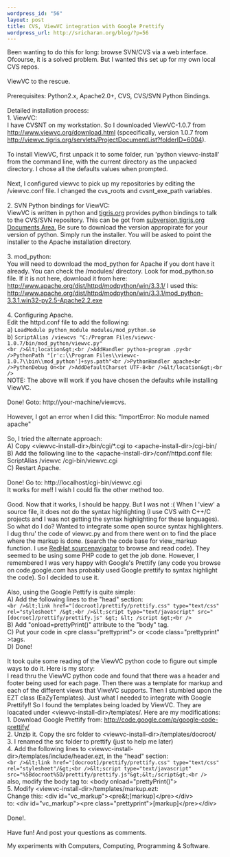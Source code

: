 ```yaml
--- 
wordpress_id: "56"
layout: post
title: CVS, ViewVC integration with Google Prettify
wordpress_url: http://sricharan.org/blog/?p=56
---
```

Been wanting to do this for long: browse SVN/CVS via a web interface. Ofcourse, it is a solved problem. But I wanted this set up for my own local CVS repos.<br /><br />ViewVC to the rescue.<br /><br />Prerequisites: Python2.x, Apache2.0+, CVS, CVS/SVN Python Bindings.<br /><br />Detailed installation process:<br />1. ViewVC:<br />I have CVSNT on my workstation. So I downloaded ViewVC-1.0.7  from <a href="http://www.viewvc.org/download.html">http://www.viewvc.org/download.html</a> (spcecifically, version 1.0.7 from<a href="http://viewvc.tigris.org/servlets/ProjectDocumentList?folderID=6004"> http://viewvc.tigris.org/servlets/ProjectDocumentList?folderID=6004</a>).<br /><br />To install ViewVC, first unpack it to some folder, run 'python viewvc-install' from the command line, with the current directory as the unpacked directory. I chose all the defaults values when prompted.<br /><br />Next, I configured viewvc to pick up my repositories by editing the <install-dir>/viewvc.conf file. I changed the cvs_roots and cvsnt_exe_path variables.<br /><br />2. SVN Python bindings for ViewVC:<br />ViewVC is written in python and <a href="http://www.blogger.com/tigris.org">tigris.org</a> provides python bindings to talk to the CVS/SVN repository. This can be got from <a href="http://subversion.tigris.org/getting.html#windows%20http://subversion.tigris.org/servlets/ProjectDocumentList?folderID=8100">subversion.tigris.org Documents Area.</a> Be sure to download the version appropirate for your version of python. Simply run the installer. You will be asked to point the installer to the Apache installation directory.<br /><br />3. mod_python:<br />You will need to download the mod_python for Apache if you dont have it already. You can check the <apache-install-dir>/modules/ directory. Look for mod_python.so file. If it is not here, download it from here: <a href="http://www.apache.org/dist/httpd/modpython/win/3.3.1/">http://www.apache.org/dist/httpd/modpython/win/3.3.1/</a> I used this: <a href="http://www.apache.org/dist/httpd/modpython/win/3.3.1/mod_python-3.3.1.win32-py2.5-Apache2.2.exe">http://www.apache.org/dist/httpd/modpython/win/3.3.1/mod_python-3.3.1.win32-py2.5-Apache2.2.exe</a><br /><br />4. Configuring Apache.<br />Edit the httpd.conf file to add the following:<br />a) `LoadModule python_module modules/mod_python.so`<br />b) `ScriptAlias /viewcvs "C:/Program Files/viewvc-1.0.7/bin/mod_python/viewvc.py" `<br />`<br />&lt;location&gt;<br />AddHandler python-program .py<br />PythonPath "[r'c:\\Program Files\\viewvc-1.0.7\\bin\\mod_python']+sys.path"<br />PythonHandler apache<br />PythonDebug On<br />AddDefaultCharset UTF-8<br />&lt/location&gt;<br />`<br />NOTE: The above will work if you have chosen the defaults while installing ViewVC.<br /><br />Done! Goto: http://your-machine/viewcvs.<br /><br />However, I got an error when I did this: "ImportError: No module named apache"<br /><br />So, I tried the alternate approach:<br />A) Copy &lt;viewvc-install-dir&gt;/bin/cgi/*.cgi to &lt;apache-install-dir&gt;/cgi-bin/<br />B) Add the following line to the &lt;apache-install-dir&gt;/conf/httpd.conf file:<br />ScriptAlias /viewvc /cgi-bin/viewvc.cgi<br />C) Restart Apache.<br /><br />Done! Go to: http://localhost/cgi-bin/viewvc.cgi<br />It works for me!! I wish I could fix the other method too.<br /><br />Good. Now that it works, I should be happy. But I was not :( When I 'view' a source file, it does not do the syntax highlighting (I use CVS with C++/C projects and I was not getting the syntax highlighting for these languages). So what do I do? Wanted to integrate some open source syntax highlighters. I dug thru' the code of viewvc.py and from there went on to find the place where the markup is done. (search the code base for view_markup function. I use <a href="http://sourcenav.sourceforge.net/download.html">RedHat sourcenavigator</a> to browse and read code). They seemed to be using some PHP code to get the job done. However, I remembered I was very happy with Google's Prettify (any code you browse on code.google.com has probably used Google prettify to syntax highlight the code). So I decided to use it.<br /><br />Also, using the Google Pettify is quite simple:<br />A) Add the following lines to the "head" section:<br />`<br />&lt;link href="[docroot]/prettify/prettify.css" type="text/css" rel="stylesheet" /&gt;<br />&lt;script type="text/javascript" src="[docroot]/prettify/prettify.js" &gt; &lt; /script &gt;<br />`<br />B) Add "onload=prettyPrint()" attribute to the "body" tag.<br />C) Put your code in &lt;pre class="prettyprint"&gt; or &lt;code class="prettyprint" &gt;tags.<br />D) Done!<br /><br />It took quite some reading of the ViewVC python code to figure out simple ways to do it. Here is my story:<br />I read thru the ViewVC python code and found that there was a header and footer being used for each page. Then there was a template for markup and each of the different views that ViweVC supports. Then I stumbled upon the EZT class (EaZyTemplates). Just what I needed to integrate with Google Prettify!! So I found the templates being loaded by ViewVC. They are loacated under &lt;viewvc-install-dir&gt;/templates/. Here are my modifications:<br />1. Download Google Prettify from: http://code.google.com/p/google-code-prettify/<br />2. Unzip it. Copy the src folder to &lt;viewvc-install-dir&gt;/templates/docroot/<br />3. I renamed the src folder to prettify (just to help me later)<br />4. Add the following lines to &lt;viewvc-install-dir&gt;/templates/include/header.ezt, in the "head" section:<br />`<br />&lt;link href="[docroot]/prettify/prettify.css" type="text/css" rel="stylesheet"/&gt;<br />&lt;script type="text/javascript" src="%5Bdocroot%5D/prettify/prettify.js"&gt;&lt;/script&gt;<br />`<br />also, modify the body tag to: &lt;body onload="prettyPrint()"&gt;<br />5. Modify &lt;viewvc-install-dir&gt;/templates/markup.ezt:<br />Change this: &lt;div id="vc_markup"&gt;&lt;pre&t;[markup]&lt;/pre&gt;&lt;/div&gt;<br />to: &lt;div id="vc_markup"&gt;&lt;pre class="prettyprint"&gt;[markup]&lt;/pre&gt;&lt;/div&gt;<br /><br />Done!.<br /><br />Have fun! And post your questions as comments.<div class="blogger-post-footer">My experiments with Computers, Computing, Programming & Software.</div>
